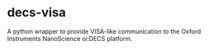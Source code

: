 # decs-visa
A python wrapper to provide VISA-like communication to the Oxford Instruments NanoScience oi:DECS platform.
